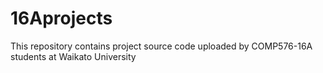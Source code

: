 # 16Aprojects
This repository contains project source code uploaded by COMP576-16A students at Waikato University 
